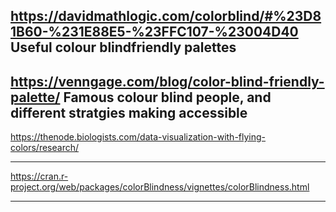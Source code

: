 https://davidmathlogic.com/colorblind/#%23D81B60-%231E88E5-%23FFC107-%23004D40
Useful colour blindfriendly palettes
---
https://venngage.com/blog/color-blind-friendly-palette/
Famous colour blind people, and different stratgies making accessible
---
https://thenode.biologists.com/data-visualization-with-flying-colors/research/

---
https://cran.r-project.org/web/packages/colorBlindness/vignettes/colorBlindness.html

---
